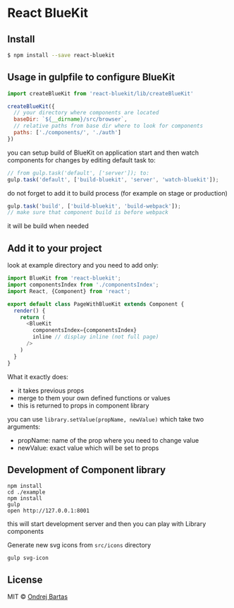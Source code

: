 # React BlueKit

## Install

```sh
$ npm install --save react-bluekit
```

## Usage in gulpfile to configure BlueKit

```js
import createBlueKit from 'react-bluekit/lib/createBlueKit'

createBlueKit({
  // your directory where components are located
  baseDir: `${__dirname}/src/browser`,
  // relative paths from base dir where to look for components
  paths: ['./components/', './auth']
})
```

you can setup build of BlueKit on application start and then watch components for changes by editing default task to:
```js
// from gulp.task('default', ['server']); to:
gulp.task('default', ['build-bluekit', 'server', 'watch-bluekit']);
```

do not forget to add it to build process (for example on stage or production)
```js
gulp.task('build', ['build-bluekit', 'build-webpack']);
// make sure that component build is before webpack
```
it will be build when needed

## Add it to your project

look at example directory
and you need to add only:

```js
import BlueKit from 'react-bluekit';
import componentsIndex from './componentsIndex';
import React, {Component} from 'react';

export default class PageWithBlueKit extends Component {
  render() {
    return (
      <BlueKit
        componentsIndex={componentsIndex}
        inline // display inline (not full page)
      />
    )
  }
}
```

What it exactly does:
- it takes previous props
- merge to them your own defined functions or values
- this is returned to props in component library

you can use `library.setValue(propName, newValue)` which take two arguments:
- propName: name of the prop where you need to change value
- newValue: exact value which will be set to props

## Development of Component library
```
npm install
cd ./example
npm install
gulp
open http://127.0.0.1:8001
```
this will start development server and then you can play with Library components

Generate new svg icons from `src/icons` directory
```
gulp svg-icon
```

## License

MIT © [Ondrej Bartas](https://github.com/ondrejbartas)
